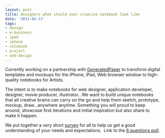```yaml
---
layout: post
title: Designers what should your creative notebook look like
date: '2011-04-13'
tags:
- design
- e-business
- ipad
- iphone
- notebook
- project
- web-design
---
```


Currently working on a partnership with
[GeneratedPaper](http://www.generatedpaper.com/) to transform digital templates and mockups for the iPhone, iPad, Web browser window to high-quality notebooks for Artists.

The intent is to make notebooks for web designer, application developer, designer, movie producer, illustrator...We want to build unique notebooks that all creative brains can carry on the go and help them sketch, prototype, mockup, draw...anywhere anytime. Something you will proud to keep around, showcase first iterations and initial inspiration but also share to make it happen.

We put together a very short
[survey](http://generatedpaper.wufoo.com/forms/notebooks-for-creative-minds/) for all to help us get a good understanding of your needs and expectations.  Link to the
[6 questions poll](http://generatedpaper.wufoo.com/forms/notebooks-for-creative-minds/).
